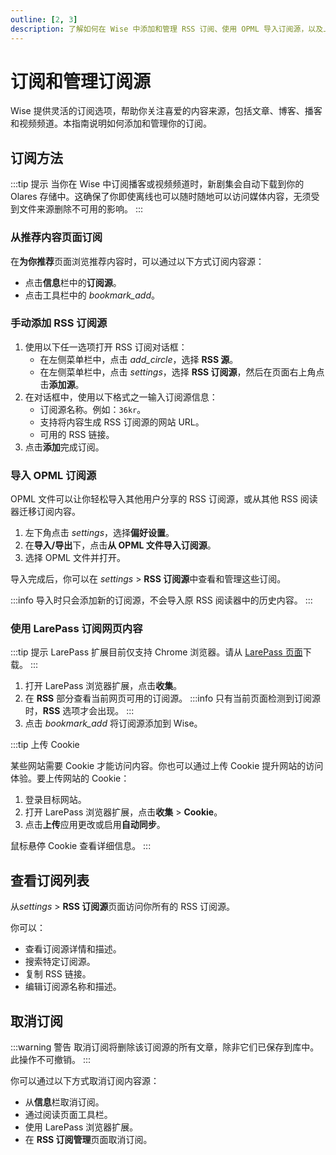 ```yaml
---
outline: [2, 3]
description: 了解如何在 Wise 中添加和管理 RSS 订阅、使用 OPML 导入订阅源，以及上传 Cookie 改善阅读体验。
---
```


# 订阅和管理订阅源
Wise 提供灵活的订阅选项，帮助你关注喜爱的内容来源，包括文章、博客、播客和视频频道。本指南说明如何添加和管理你的订阅。

## 订阅方法
:::tip 提示
当你在 Wise 中订阅播客或视频频道时，新剧集会自动下载到你的 Olares 存储中。这确保了你即使离线也可以随时随地可以访问媒体内容，无须受到文件来源删除不可用的影响。 
:::

### 从推荐内容页面订阅
在**为你推荐**页面浏览推荐内容时，可以通过以下方式订阅内容源：

* 点击**信息**栏中的**订阅源**。
* 点击工具栏中的 <i class="material-symbols-outlined">bookmark_add</i>。

### 手动添加 RSS 订阅源

1. 使用以下任一选项打开 RSS 订阅对话框：
    * 在左侧菜单栏中，点击 <i class="material-symbols-outlined">add_circle</i>，选择 **RSS 源**。
    * 在左侧菜单栏中，点击 <i class="material-symbols-outlined">settings</i>，选择 **RSS 订阅源**，然后在页面右上角点击**添加源**。
2. 在对话框中，使用以下格式之一输入订阅源信息：
    * 订阅源名称。例如：`36kr`。
    * 支持将内容生成 RSS 订阅源的网站 URL。
    * 可用的 RSS 链接。
3. 点击**添加**完成订阅。

### 导入 OPML 订阅源
OPML 文件可以让你轻松导入其他用户分享的 RSS 订阅源，或从其他 RSS 阅读器迁移订阅内容。

1. 左下角点击 <i class="material-symbols-outlined">settings</i>，选择**偏好设置**。
2. 在**导入/导出**下，点击**从 OPML 文件导入订阅源**。
3. 选择 OPML 文件并打开。

导入完成后，你可以在 <i class="material-symbols-outlined">settings</i> > **RSS 订阅源**中查看和管理这些订阅。

:::info
导入时只会添加新的订阅源，不会导入原 RSS 阅读器中的历史内容。
:::
### 使用 LarePass 订阅网页内容
:::tip 提示
LarePass 扩展目前仅支持 Chrome 浏览器。请从 [LarePass 页面](https://www.olares.xyz/larepass)下载。
:::

1. 打开 LarePass 浏览器扩展，点击**收集**。
2. 在 **RSS** 部分查看当前网页可用的订阅源。
   :::info
   只有当前页面检测到订阅源时，**RSS** 选项才会出现。
   :::
3. 点击 <i class="material-symbols-outlined">bookmark_add</i> 将订阅源添加到 Wise。

:::tip 上传 Cookie

某些网站需要 Cookie 才能访问内容。你也可以通过上传 Cookie 提升网站的访问体验。要上传网站的 Cookie：
1. 登录目标网站。
2. 打开 LarePass 浏览器扩展，点击**收集** > **Cookie**。
3. 点击**上传**应用更改或启用**自动同步**。

鼠标悬停 Cookie 查看详细信息。
:::
## 查看订阅列表

从<i class="material-symbols-outlined">settings</i> > **RSS 订阅源**页面访问你所有的 RSS 订阅源。

你可以：

* 查看订阅源详情和描述。
* 搜索特定订阅源。
* 复制 RSS 链接。
* 编辑订阅源名称和描述。

## 取消订阅

:::warning 警告
取消订阅将删除该订阅源的所有文章，除非它们已保存到库中。此操作不可撤销。
:::

你可以通过以下方式取消订阅内容源：

* 从**信息**栏取消订阅。
* 通过阅读页面工具栏。
* 使用 LarePass 浏览器扩展。
* 在 **RSS 订阅管理**页面取消订阅。